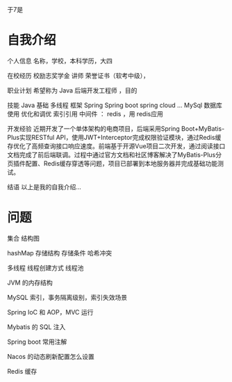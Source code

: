 于7是
# 自我介绍

个人信息
名称，学校，本科学历，大四

在校经历
校励志奖学金
讲师
荣誉证书（软考中级），

职业计划
希望称为 Java 后端开发工程师 ，目的

技能 
Java 基础 多线程
框架  Spring Spring boot spring cloud ...
MySql 数据库使用 优化和调优 索引引用
中间件 ： redis ，用 redis应用

开发经验
近期开发了一个单体架构的电商项目，后端采用Spring Boot+MyBatis-Plus实现RESTful API，使用JWT+Interceptor完成权限验证模块，通过Redis缓存优化了高频查询接口响应速度。前端基于开源Vue项目二次开发，通过阅读接口文档完成了前后端联调。过程中通过官方文档和社区博客解决了MyBatis-Plus分页插件配置、Redis缓存穿透等问题，项目已部署到本地服务器并完成基础功能测试。

结语
以上是我的自我介绍...


# 问题

集合 结构图

hashMap
存储结构
存储条件
哈希冲突

多线程
线程创建方式
线程池

JVM 的内存结构

MySQL 索引，事务隔离级别，索引失效场景

Spring IoC 和 AOP，MVC 运行

Mybatis 的 SQL 注入

Spring boot 常用注解

Nacos 的动态刷新配置怎么设置 

Redis 缓存





